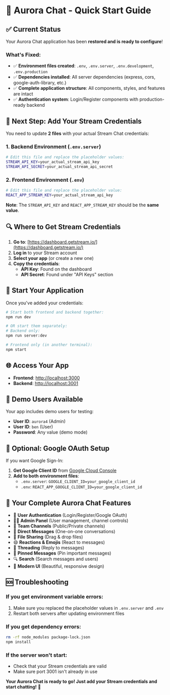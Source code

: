 # 🚀 Aurora Chat - Quick Start Guide

## ✅ Current Status
Your Aurora Chat application has been **restored and is ready to configure**!

### What's Fixed:
- ✅ **Environment files created**: `.env`, `.env.server`, `.env.development`, `.env.production`
- ✅ **Dependencies installed**: All server dependencies (express, cors, google-auth-library, etc.)
- ✅ **Complete application structure**: All components, styles, and features are intact
- ✅ **Authentication system**: Login/Register components with production-ready backend

## 🔑 Next Step: Add Your Stream Credentials

You need to update **2 files** with your actual Stream Chat credentials:

### 1. Backend Environment (`.env.server`)
```bash
# Edit this file and replace the placeholder values:
STREAM_API_KEY=your_actual_stream_api_key
STREAM_API_SECRET=your_actual_stream_api_secret
```

### 2. Frontend Environment (`.env`)
```bash
# Edit this file and replace the placeholder value:
REACT_APP_STREAM_KEY=your_actual_stream_api_key
```

**Note**: The `STREAM_API_KEY` and `REACT_APP_STREAM_KEY` should be the **same value**.

## 🔍 Where to Get Stream Credentials

1. **Go to**: [https://dashboard.getstream.io/](https://dashboard.getstream.io/)
2. **Log in** to your Stream account
3. **Select your app** (or create a new one)
4. **Copy the credentials**:
   - **API Key**: Found on the dashboard
   - **API Secret**: Found under "API Keys" section

## 🚀 Start Your Application

Once you've added your credentials:

```bash
# Start both frontend and backend together:
npm run dev

# OR start them separately:
# Backend only:
npm run server:dev

# Frontend only (in another terminal):
npm start
```

## 🌐 Access Your App

- **Frontend**: [http://localhost:3000](http://localhost:3000)
- **Backend**: [http://localhost:3001](http://localhost:3001)

## 👥 Demo Users Available

Your app includes demo users for testing:
- **User ID**: `aurora4` (Admin)
- **User ID**: `ben` (User)
- **Password**: Any value (demo mode)

## 🔧 Optional: Google OAuth Setup

If you want Google Sign-In:
1. **Get Google Client ID** from [Google Cloud Console](https://console.cloud.google.com)
2. **Add to both environment files**:
   - `.env.server`: `GOOGLE_CLIENT_ID=your_google_client_id`
   - `.env`: `REACT_APP_GOOGLE_CLIENT_ID=your_google_client_id`

## 🎯 Your Complete Aurora Chat Features

- 🔐 **User Authentication** (Login/Register/Google OAuth)
- 👨‍💼 **Admin Panel** (User management, channel controls)
- 💬 **Team Channels** (Public/Private channels)
- 📱 **Direct Messages** (One-on-one conversations)
- 📎 **File Sharing** (Drag & drop files)
- 😄 **Reactions & Emojis** (React to messages)
- 🧵 **Threading** (Reply to messages)
- 📌 **Pinned Messages** (Pin important messages)
- 🔍 **Search** (Search messages and users)
- 🎨 **Modern UI** (Beautiful, responsive design)

## 🆘 Troubleshooting

### If you get environment variable errors:
1. Make sure you replaced the placeholder values in `.env.server` and `.env`
2. Restart both servers after updating environment files

### If you get dependency errors:
```bash
rm -rf node_modules package-lock.json
npm install
```

### If the server won't start:
- Check that your Stream credentials are valid
- Make sure port 3001 isn't already in use

**Your Aurora Chat is ready to go! Just add your Stream credentials and start chatting!** 🎉

